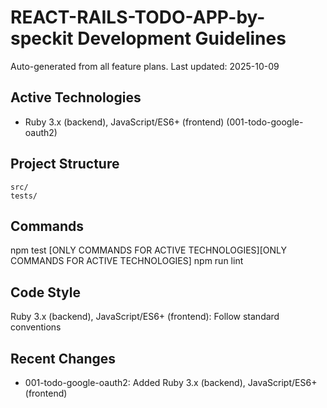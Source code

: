 # REACT-RAILS-TODO-APP-by-speckit Development Guidelines

Auto-generated from all feature plans. Last updated: 2025-10-09

## Active Technologies
- Ruby 3.x (backend), JavaScript/ES6+ (frontend) (001-todo-google-oauth2)

## Project Structure
```
src/
tests/
```

## Commands
npm test [ONLY COMMANDS FOR ACTIVE TECHNOLOGIES][ONLY COMMANDS FOR ACTIVE TECHNOLOGIES] npm run lint

## Code Style
Ruby 3.x (backend), JavaScript/ES6+ (frontend): Follow standard conventions

## Recent Changes
- 001-todo-google-oauth2: Added Ruby 3.x (backend), JavaScript/ES6+ (frontend)

<!-- MANUAL ADDITIONS START -->
<!-- MANUAL ADDITIONS END -->